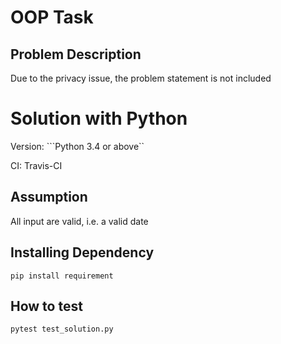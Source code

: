 # OOP Task

## Problem Description

Due to the privacy issue, the problem statement is not included

 # Solution with Python
Version: ```Python 3.4 or above``

CI: Travis-CI

## Assumption
All input are valid, i.e. a valid date

## Installing Dependency
```pip install requirement```

## How to test
```pytest test_solution.py```

